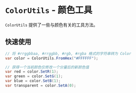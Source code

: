 # `ColorUtils` - 颜色工具

`ColorUtils` 提供了一些与颜色有关的工具方法。

## 快速使用

```C#
// 将 #rrggbbaa, #rrggbb, #rgb, #rgba 格式的字符串转为 Color
var color = ColorUtils.FromHex("#FFFFFF");

// 获得一个当前颜色仅修改一个分量后的新颜色值
var red = color.SetR(1);
var green = color.SetG(1);
var blue = color.SetB(1);
var transparent = color.SetA(0);
```